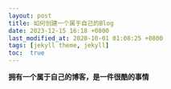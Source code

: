 ```yaml
---
layout: post
title: 如何创建一个属于自己的Blog
date: 2023-12-15 16:18 +0800
last_modified_at: 2020-10-01 01:08:25 +0800
tags: [jekyll theme, jekyll]
toc:  true
---
```

**拥有一个属于自己的博客，是一件很酷的事情**
